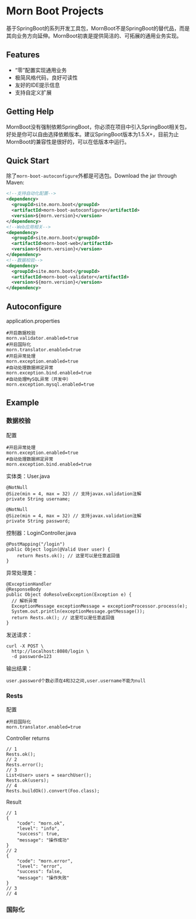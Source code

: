 # Morn Boot Projects
基于SpringBoot的系列开发工具包，MornBoot不是SpringBoot的替代品，而是其向业务方向延伸。MornBoot初衷是提供简洁的、可拓展的通用业务实现。

## Features
* “零”配置实现通用业务
* 极简风格代码，良好可读性
* 友好的IDE提示信息
* 支持自定义扩展

## Getting Help
MornBoot没有强制依赖SpringBoot，你必须在项目中引入SpringBoot相关包，好处是你可以自由选择依赖版本。建议SpringBoot版本为1.5.X+，目前为止MornBoot的兼容性是很好的，可以在低版本中运行。

## Quick Start
除了`morn-boot-autoconfigure`外都是可选包。Download the jar through Maven:

```xml
<!--支持自动化配置-->
<dependency>
  <groupId>site.morn.boot</groupId>
  <artifactId>morn-boot-autoconfigure</artifactId>
  <version>${morn.version}</version>
</dependency>
<!--Web应用相关-->
<dependency>
  <groupId>site.morn.boot</groupId>
  <artifactId>morn-boot-web</artifactId>
  <version>${morn.version}</version>
</dependency>
<!--数据校验-->
<dependency>
  <groupId>site.morn.boot</groupId>
  <artifactId>morn-boot-validator</artifactId>
  <version>${morn.version}</version>
</dependency>
```

## Autoconfigure
application.properties

```
#开启数据校验
morn.validator.enabled=true
#开启国际化
morn.translator.enabled=true
#开启异常处理
morn.exception.enabled=true
#自动处理数据绑定异常
morn.exception.bind.enabled=true
#自动处理MySQL异常（开发中）
morn.exception.mysql.enabled=true
```

## Example

### 数据校验
配置

```
#开启异常处理
morn.exception.enabled=true
#自动处理数据绑定异常
morn.exception.bind.enabled=true
```

实体类：User.java

```
@NotNull
@Size(min = 4, max = 32) // 支持javax.validation注解
private String username;

@NotNull
@Size(min = 4, max = 32) // 支持javax.validation注解
private String password;
```

控制器：LoginController.java

```
@PostMapping("/login")
public Object login(@Valid User user) {
    return Rests.ok(); // 这里可以是任意返回值
}
```

异常处理类：

```
@ExceptionHandler
@ResponseBody
public Object doResolveException(Exception e) {
  // 解析异常
  ExceptionMessage exceptionMessage = exceptionProcessor.process(e);
  System.out.println(exceptionMessage.getMessage());
  return Rests.ok(); // 这里可以是任意返回值
}
```


发送请求：

```
curl -X POST \
  http://localhost:8080/login \
  -d password=123
```

输出结果：

```
user.password个数必须在4和32之间,user.username不能为null
```

### Rests
配置

```
#开启国际化
morn.translator.enabled=true
```

Controller returns

```
// 1
Rests.ok();
// 2
Rests.error();
// 3
List<User> users = searchUser();
Rests.ok(users);
// 4
Rests.buildOk().convert(Foo.class);
```

Result

```
// 1
{
    "code": "morn.ok",
    "level": "info",
    "success": true,
    "message": "操作成功"
}
// 2
{
    "code": "morn.error",
    "level": "error",
    "success": false,
    "message": "操作失败"
}
// 3
// 4
```

### 国际化
